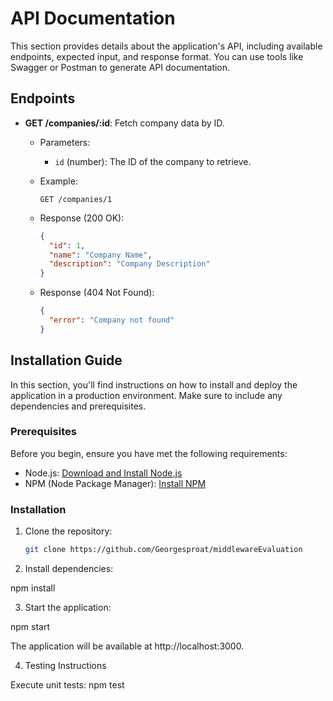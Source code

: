 # API Documentation

This section provides details about the application's API, including available endpoints, expected input, and response format. You can use tools like Swagger or Postman to generate API documentation.

## Endpoints

- **GET /companies/:id**: Fetch company data by ID.
  - Parameters:
    - `id` (number): The ID of the company to retrieve.
  - Example:
    ```http
    GET /companies/1
    ```

  - Response (200 OK):
    ```json
    {
      "id": 1,
      "name": "Company Name",
      "description": "Company Description"
    }
    ```

  - Response (404 Not Found):
    ```json
    {
      "error": "Company not found"
    }
    ```

## Installation Guide

In this section, you'll find instructions on how to install and deploy the application in a production environment. Make sure to include any dependencies and prerequisites.

### Prerequisites

Before you begin, ensure you have met the following requirements:

- Node.js: [Download and Install Node.js](https://nodejs.org/)
- NPM (Node Package Manager): [Install NPM](https://www.npmjs.com/get-npm)


### Installation

1. Clone the repository:

   ```bash
   git clone https://github.com/Georgesproat/middlewareEvaluation

2. Install dependencies:

  npm install

3. Start the application:

  npm start

The application will be available at http://localhost:3000.

4. Testing Instructions

 Execute unit tests:
 npm test






